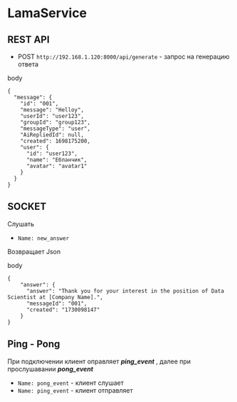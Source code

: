 # **LamaService**


## REST API
- POST `http://192.168.1.120:8000/api/generate` - запрос на генерацию ответа

body 
```
{
  "message": {
    "id": "001",
    "message": "Helloy",
    "userId": "user123",
    "groupId": "group123",
    "messageType": "user",
    "AiRepliedId": null,
    "created": 1698175200,
    "user": {
      "id": "user123",
      "name": "Ебланчик",
      "avatar": "avatar1"
    }
  }
}
```

## SOCKET

Слушать

- `Name: new_answer`

Возвращает Json

 body
  ```
  {
      "answer": {
        "answer": "Thank you for your interest in the position of Data Scientist at [Company Name].",
        "messageId": "001",
        "created": "1730098147"
      }
  }
  ```

## Ping - Pong
При подключении клиент оправляет ***ping_event*** , далее при прослушавании ***pong_event***
  - `Name: pong_event`  - клиент слушает
  - `Name: ping_event`  - клиент отправляет
